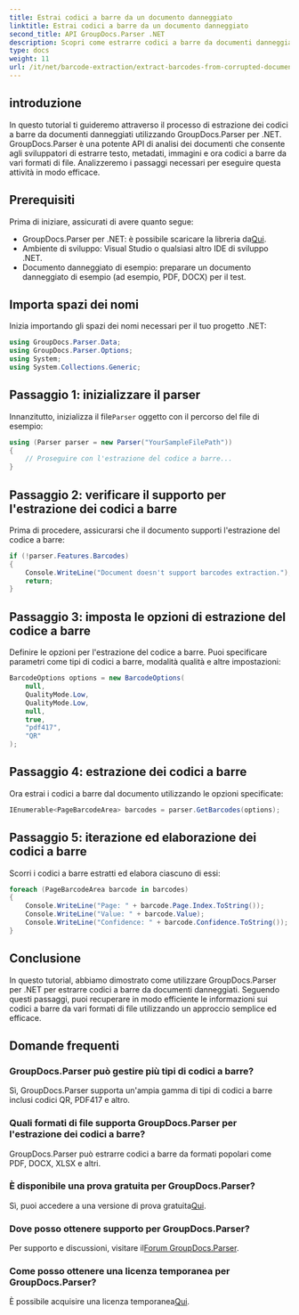 ```yaml
---
title: Estrai codici a barre da un documento danneggiato
linktitle: Estrai codici a barre da un documento danneggiato
second_title: API GroupDocs.Parser .NET
description: Scopri come estrarre codici a barre da documenti danneggiati utilizzando GroupDocs.Parser per .NET. Tutorial completo con istruzioni passo passo.
type: docs
weight: 11
url: /it/net/barcode-extraction/extract-barcodes-from-corrupted-document/
---
```

## introduzione
In questo tutorial ti guideremo attraverso il processo di estrazione dei codici a barre da documenti danneggiati utilizzando GroupDocs.Parser per .NET. GroupDocs.Parser è una potente API di analisi dei documenti che consente agli sviluppatori di estrarre testo, metadati, immagini e ora codici a barre da vari formati di file. Analizzeremo i passaggi necessari per eseguire questa attività in modo efficace.
## Prerequisiti
Prima di iniziare, assicurati di avere quanto segue:
-  GroupDocs.Parser per .NET: è possibile scaricare la libreria da[Qui](https://releases.groupdocs.com/parser/net/).
- Ambiente di sviluppo: Visual Studio o qualsiasi altro IDE di sviluppo .NET.
- Documento danneggiato di esempio: preparare un documento danneggiato di esempio (ad esempio, PDF, DOCX) per il test.

## Importa spazi dei nomi
Inizia importando gli spazi dei nomi necessari per il tuo progetto .NET:
```csharp
using GroupDocs.Parser.Data;
using GroupDocs.Parser.Options;
using System;
using System.Collections.Generic;
```
## Passaggio 1: inizializzare il parser
 Innanzitutto, inizializza il file`Parser` oggetto con il percorso del file di esempio:
```csharp
using (Parser parser = new Parser("YourSampleFilePath"))
{
    // Proseguire con l'estrazione del codice a barre...
}
```
## Passaggio 2: verificare il supporto per l'estrazione dei codici a barre
Prima di procedere, assicurarsi che il documento supporti l'estrazione del codice a barre:
```csharp
if (!parser.Features.Barcodes)
{
    Console.WriteLine("Document doesn't support barcodes extraction.");
    return;
}
```
## Passaggio 3: imposta le opzioni di estrazione del codice a barre
Definire le opzioni per l'estrazione del codice a barre. Puoi specificare parametri come tipi di codici a barre, modalità qualità e altre impostazioni:
```csharp
BarcodeOptions options = new BarcodeOptions(
    null,
    QualityMode.Low,
    QualityMode.Low,
    null,
    true,
    "pdf417",
    "QR"
);
```
## Passaggio 4: estrazione dei codici a barre
Ora estrai i codici a barre dal documento utilizzando le opzioni specificate:
```csharp
IEnumerable<PageBarcodeArea> barcodes = parser.GetBarcodes(options);
```
## Passaggio 5: iterazione ed elaborazione dei codici a barre
Scorri i codici a barre estratti ed elabora ciascuno di essi:
```csharp
foreach (PageBarcodeArea barcode in barcodes)
{
    Console.WriteLine("Page: " + barcode.Page.Index.ToString());
    Console.WriteLine("Value: " + barcode.Value);
    Console.WriteLine("Confidence: " + barcode.Confidence.ToString());
}
```

## Conclusione
In questo tutorial, abbiamo dimostrato come utilizzare GroupDocs.Parser per .NET per estrarre codici a barre da documenti danneggiati. Seguendo questi passaggi, puoi recuperare in modo efficiente le informazioni sui codici a barre da vari formati di file utilizzando un approccio semplice ed efficace.

## Domande frequenti
### GroupDocs.Parser può gestire più tipi di codici a barre?
Sì, GroupDocs.Parser supporta un'ampia gamma di tipi di codici a barre inclusi codici QR, PDF417 e altro.
### Quali formati di file supporta GroupDocs.Parser per l'estrazione dei codici a barre?
GroupDocs.Parser può estrarre codici a barre da formati popolari come PDF, DOCX, XLSX e altri.
### È disponibile una prova gratuita per GroupDocs.Parser?
 Sì, puoi accedere a una versione di prova gratuita[Qui](https://releases.groupdocs.com/).
### Dove posso ottenere supporto per GroupDocs.Parser?
 Per supporto e discussioni, visitare il[Forum GroupDocs.Parser](https://forum.groupdocs.com/c/parser/17).
### Come posso ottenere una licenza temporanea per GroupDocs.Parser?
 È possibile acquisire una licenza temporanea[Qui](https://purchase.groupdocs.com/temporary-license/).